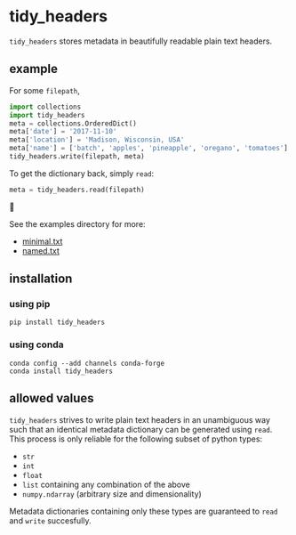 # tidy_headers

`tidy_headers` stores metadata in beautifully readable plain text headers.

## example

For some `filepath`, 

```python
import collections
import tidy_headers
meta = collections.OrderedDict()
meta['date'] = '2017-11-10'
meta['location'] = 'Madison, Wisconsin, USA'
meta['name'] = ['batch', 'apples', 'pineapple', 'oregano', 'tomatoes']
tidy_headers.write(filepath, meta)
```

To get the dictionary back, simply `read`:

```python
meta = tidy_headers.read(filepath)
```

:tada:

See the examples directory for more:
* [minimal.txt](../blob/master/examples/minimal.txt)
* [named.txt](../blob/master/examples/named.txt)

## installation

### using pip

```
pip install tidy_headers
```

### using conda

```
conda config --add channels conda-forge
conda install tidy_headers
```

## allowed values

`tidy_headers` strives to write plain text headers in an unambiguous way such that an identical metadata dictionary can be generated using `read`. This process is only reliable for the following subset of python types:

- `str`
- `int`
- `float`
- `list` containing any combination of the above
- `numpy.ndarray` (arbitrary size and dimensionality)

Metadata dictionaries containing only these types are guaranteed to `read` and `write` succesfully.
